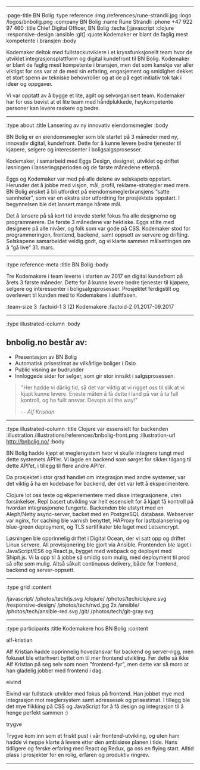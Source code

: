 --------------------------------------------------------------------------------
:page-title BN Bolig
:type reference
:img /references/rune-strandli.jpg
:logo /logos/bnbolig.png
:company BN Bolig
:name Rune Strandli
:phone +47 922 97 460
:title Chief Digital Officer, BN Bolig
:techs [:javascript :clojure :responsive-design :ansible :git]
:quote Kodemaker er blant de faglig mest kompetente i bransjen
:body

Kodemaker deltok med fullstackutviklere i et kryssfunksjonellt team hvor 
de utviklet integrasjonsplattform og digital kundefront til BN Bolig. 
Kodemaker er blant de faglig mest kompetente i bransjen, men det som kanskje 
var aller viktigst for oss var at de med sin erfaring, engasjement og smidighet 
dekket et stort spenn av tekniske behov/roller og at de på eget initiativ tok 
tak i ideer og oppgaver.

Vi var opptatt av å bygge et lite, agilt og selvorganisert team. Kodemaker har 
for oss bevist at et lite team med håndplukkede, høykompetente personer kan 
levere raskere og bedre.

--------------------------------------------------------------------------------
:type about
:title Lansering av ny innovativ eiendomsmegler
:body

BN Bolig er en eiendomsmegler som ble startet på 3 måneder med ny, innovativ
digital, kundefront. Dette for å kunne levere bedre tjenester til kjøpere,
selgere og interessenter i boligsalgsprosesser.

Kodemaker, i samarbeid med Eggs Design, designet, utviklet og driftet løsningen
i lanseringsperioden og de første månedene etterpå.

Eggs og Kodemaker var med på alle delene av selskapets oppstart. Herunder det å
jobbe med visjon, mål, profil, reklame-strategier med mere. BN Bolig ønsket å
bli utfordret på eiendomsmeglerbransjens “satte sannheter”, som var en ekstra
stor utfordring for prosjektets oppstart. I begynnelsen ble det lansert mange
hårete mål.

Det å lansere på så kort tid krevde sterkt fokus fra alle designerne og
programmerere. De første 3 månedene var hektiske. Eggs stilte med designere på
alle nivåer, og folk som var gode på CSS. Kodemaker stod for programmeringen,
frontend, backend, samt oppsett av servere og drifting. Selskapene samarbeidet
veldig godt, og vi klarte sammen målsettingen om å “gå live” 31. mars.

--------------------------------------------------------------------------------
:type reference-meta
:title BN Bolig
:body

Tre Kodemakere i team leverte i starten av 2017 en digital kundefront på årets 3
første måneder. Dette for å kunne levere bedre tjenester til kjøpere, selgere og
interessenter i boligsalgsprosesser. Prosjektet ferdigstilt og overlevert til
kunden med to Kodemakere i sluttfasen.

:team-size 3
:factoid-1 3 (2) Kodemakere
:factoid-2 01.2017-09.2017

--------------------------------------------------------------------------------
:type illustrated-column
:body

## bnbolig.no består av:

- Presentasjon av BN Bolig
- Automatisk prisestimat av vilkårlige boliger i Oslo
- Public visning av budrunder
- Innloggede sider for selger, som gir stor innsikt i salgsprosessen.

> "Her hadde vi dårlig tid, så det var viktig at vi rigget oss til slik at vi kjapt 
kunne levere. Eneste måten å få dette i land på var å ta full kontroll, og ha fullt 
ansvar. Devops all the way!"
> 
> -- <cite>Alf Kristian</cite>

--------------------------------------------------------------------------------
:type illustrated-column
:title Clojure var essensielt for backenden
:illustration /illustrations/references/bnbolig-front.png
:illustration-url http://bnbolig.no/
:body

BN Bolig hadde kjøpt et meglersystem hvor vi skulle integrere tungt med dette 
systemets API’er. Vi lagde en backend som sørget for sikker tilgang til dette 
API’et, i tillegg til flere andre API’er.

Da prosjektet i stor grad handlet om integrasjon med andre systemer, var det
viktig å ha en kodebase for backend, der det var lett å eksperimentere.

Clojure lot oss teste og ekperiementere med disse integrasjonene, uten forsinkelser.
Repl basert utvikling var helt essensielt for å kjapt få kontroll på hvordan 
integrasjonene fungerte. Backenden ble utstyrt med en Aleph/Netty async-server, 
backet med en PostgreSQL database. Webserver var nginx, for caching ble varnish 
benyttet, HAProxy for lastbalansering og blue-green deployment, og TLS sertifikater 
ble laget med Letsencrypt.

Løsningen ble opprinnelig driftet i Digital Ocean, der vi satt opp og driftet Linux 
servere. All provisjonering ble gjort via Ansible. Frontenden ble laget i 
JavaScript/ES6 og React.js, bygget med webpack og deployet med Shipit.js.
Vi la opp til å jobbe så smidig som mulig, med deployment til prod så ofte som 
mulig. Altså såkalt continuous delivery, både for frontend, backend og 
server-oppsett.

--------------------------------------------------------------------------------
:type grid
:content

/javascript/                       /photos/tech/js.svg
/clojure/                          /photos/tech/clojure.svg
/responsive-design/                /photos/tech/rwd.jpg 2x
/ansible/                          /photos/tech/ansible-red.svg
/git/                              /photos/tech/git-gray.svg

--------------------------------------------------------------------------------

:type participants
:title Kodemakere hos BN Bolig
:content

alf-kristian

Alf Kristian hadde opprinnelig hovedansvar for backend og server-rigg, men fokuset 
ble etterhvert byttet om til mer frontend utvikling. Før dette så ikke Alf Kristian 
på seg selv som noen "frontend-fyr", men dette var så moro at han gladelig jobber 
med frontend i dag. 

eivind

Eivind var fullstack-utvikler med fokus på frontend. Han jobbet mye med integrasjon 
mot meglersystem samt adressesøk og prisestimat. I tillegg ble det mye flikking på 
CSS og JavaScript for å få design og integrasjon til å henge perfekt sammen :)

trygve

Trygve kom inn som et friskt pust i vår frontend-utvikling, og uten ham hadde vi 
neppe klarte å levere etter den ambisiøse planen i tide. Hans tidligere og ferske 
erfaring med React og Redux, ga oss en flying start. Alltid plass i prosjekter for
en rolig, erfaren og produktiv ringrev.

--------------------------------------------------------------------------------
